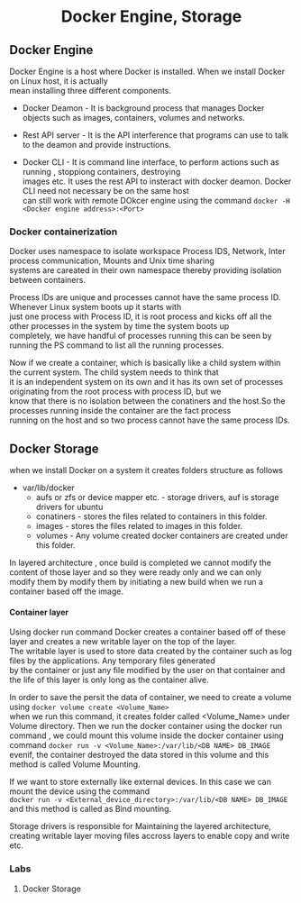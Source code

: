 <h1 align="center"> Docker Engine, Storage </h1>

## Docker Engine

Docker Engine is a host where Docker is installed. When we install Docker on Linux host, it is actually <br />
mean installing three different components.

* Docker Deamon - It is background process that manages Docker objects such as images, containers, volumes and networks.

* Rest API server - It is the API interference that programs can use to talk to the deamon and provide instructions.

* Docker CLI - It is command line interface, to perform actions such as running , stoppiong containers, destroying <br />
images etc. It uses the rest API to insteract with docker deamon. Docker CLI need not necessary be on the same host <br />
can still work with remote DOkcer engine using the command ```docker -H <Docker engine address>:<Port>```

### Docker containerization

Docker uses namespace to isolate workspace Process IDS, Network, Inter process communication, Mounts and Unix time sharing <br />
systems are careated in their own namespace thereby providing isolation between containers. 

Process IDs are unique and processes cannot have the same process ID. Whenever Linux system boots up it starts with <br/>
just one process with Process ID, it is root process and kicks off all the other processes in the system by time the system boots up <br />
completely, we have handful of processes running this can be seen by running the PS command to list all the running processes. <br />

Now if we create a container, which is basically like a child system within the current system. The child system needs to think that <br />
it is an independent system on its own and it has its own set of processes originating from the root process with process ID, but we  <br />
know that there is no isolation between the conatiners and the host.So the processes running inside the container are the fact process <br />
running on the host and so two process cannot have the same process IDs.

## Docker Storage

when we install Docker on a system it creates folders structure as follows

* var/lib/docker
	+ aufs or zfs or device mapper etc.  - storage drivers, auf is storage drivers for ubuntu
	+ conatiners - stores the files related to containers in this folder.
	+ images - stores the files related to images in this folder.
	+ volumes - Any volume created docker containers are created under this folder.
	
In layered architecture , once build is completed we cannot modify the content of those layer and so they were ready only and we can only <br />
modify them by modify them by initiating a new build when we run a container based off the image.

#### Container layer 

Using docker run command Docker creates a container based off of these layer and creates a new writable layer on the top of the layer. <br />
The writable layer is used to store data created by the container such as log files by the applications. Any temporary files generated <br />
by the container or just any file modified by the user on that container and the life of this layer is only long as the container alive.

In order to save the persit the data of container, we need to create a volume using ```docker volume create <Volume_Name>```  <br />
when we run this command, it creates folder called <Volume_Name> under Volume directory. Then we run the docker container using the docker run  <br />
command , we could mount this volume inside the docker container using command ```docker run -v <Volume_Name>:/var/lib/<DB NAME> DB_IMAGE``` <br />
evenif, the container destroyed the data stored in this volume and this method is called Volume Mounting.

If we want to store externally like external devices. In this case we can mount the device using the command <br/> 
```docker run -v <External_device_directory>:/var/lib/<DB NAME> DB_IMAGE```  and this method is called as Bind mounting.<br /> 

Storage drivers is responsible for Maintaining the layered architecture, creating writable layer moving files accross layers to enable copy and write etc. 

### Labs

1. Docker Storage
